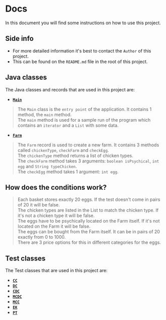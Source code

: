 # Docs
In this document you will find some instructions on how to use this project.<br/>

## Side info
- For more detailed information it's best to contact the `Author` of this project.
- This can be found on the `README.md` file in the root of this project.

## Java classes
The Java classes and records that are used in this project are:
- [**`Main`**](../src/main/java/Main.java)
> The `Main` class is the `entry point` of the application. It contains 1 method, the `main` method.<br/>
> The `main` method is used for a sample run of the program which contains an `iterator` and a `List` with some data.
- [**`Farm`**](../src/main/java/chicken/Farm.java)
> The `Farm` record is used to create a new farm. It contains 3 methods called `chickenType`, `checkFarm` and `checkEgg`.
> <br/>
> The `chickenType` method returns a list of chicken types.<br/>
> The `checkFarm` method takes 3 arguments: `boolean isPsychical`, `int egg` and `String typeChicken`.<br/>
> The `checkEgg` method takes 1 argument: `int egg`.

## How does the conditions work?
> Each basket stores exactly 20 eggs. If the test doesn't come in pairs of 20 it will be false.<br/>
> The chicken types are listed in the List to match the chicken type. If it's not a chicken type it will be false.<br/>
> The eggs have to be psychically located on the Farm itself. If it's not located on the Farm it will be false.<br/>
> The eggs can be bought from the Farm itself. It can be in pairs of 20 exactly from 0 to 1000.<br/>
> There are 3 price options for this in different categories for the eggs.

## Test classes
The Test classes that are used in this project are:
- [**`CC`**](../src/main/test/CC.java)
- [**`DC`**](../src/main/test/DC.java)
- [**`CDC`**](../src/main/test/CDC.java)
- [**`MCDC`**](../src/main/test/MCDC.java)
- [**`MCC`**](../src/main/test/MCC.java)
- [**`EK`**](../src/main/test/EK.java)
- [**`PT`**](../src/main/test/PT.java)